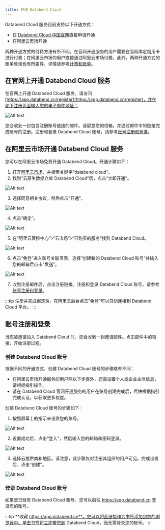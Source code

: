 ```yaml
---
title: 开通 Databend Cloud
---
```


Databend Cloud 服务目前支持以下开通方式：

- 在 [Databend Cloud 中国官网](https://www.databend.cn/)直接申请开通
- 在[阿里云市场](https://www.aliyun.com/search?k=%E4%BA%91%E5%8E%9F%E7%94%9F%E6%95%B0%E6%8D%AE%E4%BB%93%E5%BA%93%20Databend%20Cloud&scene=market)开通

两种开通方式的付费方法有所不同。在官网开通服务的用户需要在官网绑定信用卡进行付费；在阿里云市场的用户直接通过阿里云市场付费。此外，两种开通方式的账单处理也有所差异，详情请参考[计费和账单](./20-manage/03-pricing.md)。

## 在官网上开通 Databend Cloud 服务

在官网上开通 Databend Cloud 服务，请访问 [https://app.databend.cn/register](https://app.databend.cn/register)，并在如下注册页面输入您的电子邮件地址：

![Alt text](@site/static/img/documents_cn/getting-started/register.png)

您会收到一封包含注册账号链接的邮件。请留意您的信箱，并通过邮件中的链接完成账号的注册。注册和登录 Databend Cloud 账号，请参考[账号注册和登录](#账号注册和登录)。

## 在阿里云市场开通 Databend Cloud 服务

您可以在阿里云市场免费开通 Databend Cloud。开通步骤如下：

1. 打开[阿里云市场](https://www.aliyun.com/search?k=%E4%BA%91%E5%8E%9F%E7%94%9F%E6%95%B0%E6%8D%AE%E4%BB%93%E5%BA%93%20Databend%20Cloud&scene=market)，并搜索关键字“databend cloud”。
2. 找到“云原生数据仓库 Databend Cloud”后，点击“立即开通”。

![Alt text](@site/static/img/documents/getting-started/aliyun-buy.png)

3. 选择同意相关协议，然后点击“开通”。

![Alt text](@site/static/img/documents/getting-started/aliyun-agree.png)

4. 点击“确定”。

![Alt text](@site/static/img/documents/getting-started/aliyun-ok.png)

5. 在“阿里云管控中心”>“云市场”>“已购买的服务”找到 Databend Cloud。

![Alt text](@site/static/img/documents/getting-started/activate-1.png)

6. 点击“免登”进入账号关联页面，选择“创建新的 Databend Cloud 账号”并输入您的邮箱后点击“发送”。

![Alt text](@site/static/img/documents/getting-started/activate-2.jpg)

7. 收到注册邮件后，点击注册链接。注册和登录 Databend Cloud 账号，请参考[账号注册和登录](#账号注册和登录)。

:::tip
注册并完成绑定后，在阿里云后台点击“免登”可以自动连接到 Databend Cloud 平台。
:::

## 账号注册和登录

当您被邀请加入 Databend Cloud 时，您会收到一封邀请邮件。点击邮件中的链接，开始注册过程。

### 创建 Databend Cloud 账号

根据不同的开通方式，创建 Databend Cloud 账号的步骤略有不同：

- 在阿里云市场开通服务的用户除以下步骤外，还需设置个人或企业主体信息，请根据指引操作。
- 请在 Databend Cloud 官网开通服务的用户在账号创建完成后，尽快根据指引完成认证，以获取更多权益。

创建 Databend Cloud 账号的步骤如下：

1. 按照屏幕上的指示来设置您的账号。

![Alt text](@site/static/img/documents_cn/getting-started/01.png)

2. 设置成功后，点击“登入”，然后输入您的邮箱和密码登录。

![Alt text](@site/static/img/documents_cn/getting-started/01-2.png)

3. 选择云提供商和地区。请注意，此步骤仅对注册其组织的用户可见。完成设置后，点击“创建”。

![Alt text](@site/static/img/documents_cn/getting-started/02.png)

### 登录 Databend Cloud 账号

如果您已经有 Databend Cloud 账号，您可以前往 https://app.databend.cn 登录您的账号。

:::tip
**收藏 https://app.databend.cn**。您可以将此链接作为书签添加到您的浏览器中。单击书签将立即带您到 Databend Cloud，而无需登录您的账号。
:::
